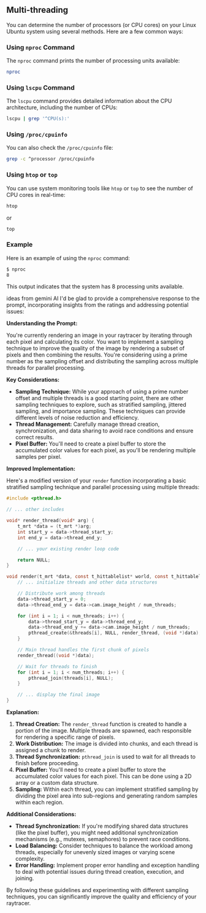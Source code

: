 ## Multi-threading

You can determine the number of processors (or CPU cores) on your Linux Ubuntu system using several methods. Here are a few common ways:

### Using `nproc` Command
The `nproc` command prints the number of processing units available:
```sh
nproc
```

### Using `lscpu` Command
The `lscpu` command provides detailed information about the CPU architecture, including the number of CPUs:
```sh
lscpu | grep '^CPU(s):'
```

### Using `/proc/cpuinfo`
You can also check the `/proc/cpuinfo` file:
```sh
grep -c ^processor /proc/cpuinfo
```

### Using `htop` or `top`
You can use system monitoring tools like `htop` or `top` to see the number of CPU cores in real-time:
```sh
htop
```
or
```sh
top
```

### Example
Here is an example of using the `nproc` command:
```sh
$ nproc
8
```

This output indicates that the system has 8 processing units available.

ideas from gemini AI
I'd be glad to provide a comprehensive response to the prompt, incorporating insights from the ratings and addressing potential issues:

**Understanding the Prompt:**

You're currently rendering an image in your raytracer by iterating through each pixel and calculating its color. You want to implement a sampling technique to improve the quality of the image by rendering a subset of pixels and then combining the results. You're considering using a prime number as the sampling offset and distributing the sampling across multiple threads for parallel processing.

**Key Considerations:**

- **Sampling Technique:** While your approach of using a prime number offset and multiple threads is a good starting point, there are other sampling techniques to explore, such as stratified sampling, jittered sampling, and importance sampling. These techniques can provide different levels of noise reduction and efficiency.
- **Thread Management:** Carefully manage thread creation, synchronization, and data sharing to avoid race conditions and ensure correct results.
- **Pixel Buffer:** You'll need to create a pixel buffer to store the accumulated color values for each pixel, as you'll be rendering multiple samples per pixel.

**Improved Implementation:**

Here's a modified version of your `render` function incorporating a basic stratified sampling technique and parallel processing using multiple threads:

```c
#include <pthread.h>

// ... other includes

void* render_thread(void* arg) {
    t_mrt *data = (t_mrt *)arg;
    int start_y = data->thread_start_y;
    int end_y = data->thread_end_y;

    // ... your existing render loop code

    return NULL;
}

void render(t_mrt *data, const t_hittablelist* world, const t_hittablelist* lights) {
    // ... initialize threads and other data structures

    // Distribute work among threads
    data->thread_start_y = 0;
    data->thread_end_y = data->cam.image_height / num_threads;

    for (int i = 1; i < num_threads; i++) {
        data->thread_start_y = data->thread_end_y;
        data->thread_end_y += data->cam.image_height / num_threads;
        pthread_create(&threads[i], NULL, render_thread, (void *)data);
    }

    // Main thread handles the first chunk of pixels
    render_thread((void *)data);

    // Wait for threads to finish
    for (int i = 1; i < num_threads; i++) {
        pthread_join(threads[i], NULL);
    }

    // ... display the final image
}
```

**Explanation:**

1. **Thread Creation:** The `render_thread` function is created to handle a portion of the image. Multiple threads are spawned, each responsible for rendering a specific range of pixels.
2. **Work Distribution:** The image is divided into chunks, and each thread is assigned a chunk to render.
3. **Thread Synchronization:** `pthread_join` is used to wait for all threads to finish before proceeding.
4. **Pixel Buffer:** You'll need to create a pixel buffer to store the accumulated color values for each pixel. This can be done using a 2D array or a custom data structure.
5. **Sampling:** Within each thread, you can implement stratified sampling by dividing the pixel area into sub-regions and generating random samples within each region.

**Additional Considerations:**

- **Thread Synchronization:** If you're modifying shared data structures (like the pixel buffer), you might need additional synchronization mechanisms (e.g., mutexes, semaphores) to prevent race conditions.
- **Load Balancing:** Consider techniques to balance the workload among threads, especially for unevenly sized images or varying scene complexity.
- **Error Handling:** Implement proper error handling and exception handling to deal with potential issues during thread creation, execution, and joining.

By following these guidelines and experimenting with different sampling techniques, you can significantly improve the quality and efficiency of your raytracer.
